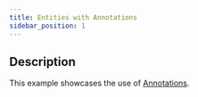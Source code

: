 ```yaml
---
title: Entities with Annotations
sidebar_position: 1
---
```


## Description

This example showcases the use of [Annotations](../extensions/).
